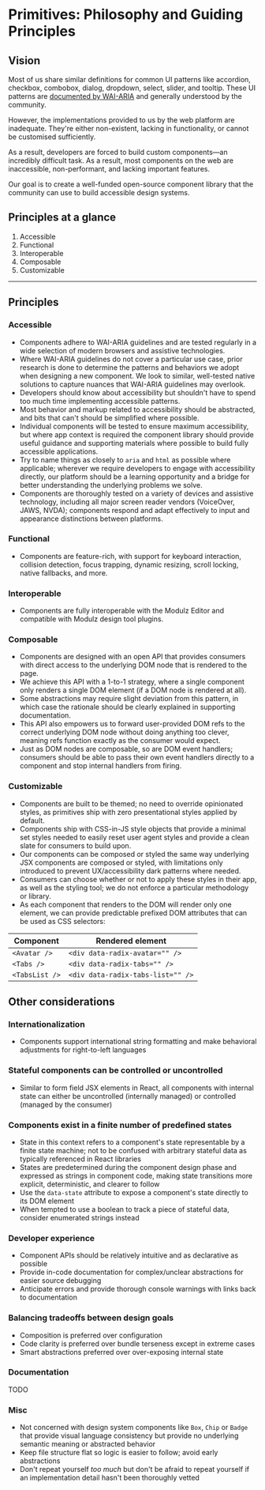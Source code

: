 # Primitives: Philosophy and Guiding Principles

## Vision

Most of us share similar definitions for common UI patterns like accordion, checkbox, combobox, dialog, dropdown, select, slider, and tooltip. These UI patterns are [documented by WAI-ARIA](https://www.w3.org/TR/wai-aria-practices/#aria_ex) and generally understood by the community.

However, the implementations provided to us by the web platform are inadequate. They're either non-existent, lacking in functionality, or cannot be customised sufficiently.

As a result, developers are forced to build custom components—an incredibly difficult task. As a result, most components on the web are inaccessible, non-performant, and lacking important features.

Our goal is to create a well-funded open-source component library that the community can use to build accessible design systems.

## Principles at a glance

1. Accessible
2. Functional
3. Interoperable
4. Composable
5. Customizable

---

## Principles

### Accessible

- Components adhere to WAI-ARIA guidelines and are tested regularly in a wide selection of modern browsers and assistive technologies.
- Where WAI-ARIA guidelines do not cover a particular use case, prior research is done to determine the patterns and behaviors we adopt when designing a new component. We look to similar, well-tested native solutions to capture nuances that WAI-ARIA guidelines may overlook.
- Developers should know about accessibility but shouldn't have to spend too much time implementing accessible patterns.
- Most behavior and markup related to accessibility should be abstracted, and bits that can't should be simplified where possible.
- Individual components will be tested to ensure maximum accessibility, but where app context is required the component library should provide useful guidance and supporting materials where possible to build fully accessible applications.
- Try to name things as closely to `aria` and `html` as possible where applicable; wherever we require developers to engage with accessibility directly, our platform should be a learning opportunity and a bridge for better understanding the underlying problems we solve.
- Components are thoroughly tested on a variety of devices and assistive technology, including all major screen reader vendors (VoiceOver, JAWS, NVDA); components respond and adapt effectively to input and appearance distinctions between platforms.

### Functional

- Components are feature-rich, with support for keyboard interaction, collision detection, focus trapping, dynamic resizing, scroll locking, native fallbacks, and more.

### Interoperable

- Components are fully interoperable with the Modulz Editor and compatible with Modulz design tool plugins.

### Composable

- Components are designed with an open API that provides consumers with direct access to the underlying DOM node that is rendered to the page.
- We achieve this API with a 1-to-1 strategy, where a single component only renders a single DOM element (if a DOM node is rendered at all).
- Some abstractions may require slight deviation from this pattern, in which case the rationale should be clearly explained in supporting documentation.
- This API also empowers us to forward user-provided DOM refs to the correct underlying DOM node without doing anything too clever, meaning refs function exactly as the consumer would expect.
- Just as DOM nodes are composable, so are DOM event handlers; consumers should be able to pass their own event handlers directly to a component and stop internal handlers from firing.

### Customizable

- Components are built to be themed; no need to override opinionated styles, as primitives ship with zero presentational styles applied by default.
- Components ship with CSS-in-JS style objects that provide a minimal set styles needed to easily reset user agent styles and provide a clean slate for consumers to build upon.
- Our components can be composed or styled the same way underlying JSX components are composed or styled, with limitations only introduced to prevent UX/accessibility dark patterns where needed.
- Consumers can choose whether or not to apply these styles in their app, as well as the styling tool; we do not enforce a particular methodology or library.
- As each component that renders to the DOM will render only one element, we can provide predictable prefixed DOM attributes that can be used as CSS selectors:

| Component      | Rendered element                  |
| -------------- | --------------------------------- |
| `<Avatar />`   | `<div data-radix-avatar="" />`    |
| `<Tabs />`     | `<div data-radix-tabs="" />`      |
| `<TabsList />` | `<div data-radix-tabs-list="" />` |

## Other considerations

### Internationalization

- Components support international string formatting and make behavioral adjustments for right-to-left languages

### Stateful components can be controlled or uncontrolled

- Similar to form field JSX elements in React, all components with internal state can either be uncontrolled (internally managed) or controlled (managed by the consumer)

### Components exist in a finite number of predefined states

- State in this context refers to a component's state representable by a finite state machine; not to be confused with arbitrary stateful data as typically referenced in React libraries
- States are predetermined during the component design phase and expressed as strings in component code, making state transitions more explicit, deterministic, and clearer to follow
- Use the `data-state` attribute to expose a component's state directly to its DOM element
- When tempted to use a boolean to track a piece of stateful data, consider enumerated strings instead

### Developer experience

- Component APIs should be relatively intuitive and as declarative as possible
- Provide in-code documentation for complex/unclear abstractions for easier source debugging
- Anticipate errors and provide thorough console warnings with links back to documentation

### Balancing tradeoffs between design goals

- Composition is preferred over configuration
- Code clarity is preferred over bundle terseness except in extreme cases
- Smart abstractions preferred over over-exposing internal state

### Documentation

TODO

### Misc

- Not concerned with design system components like `Box`, `Chip` or `Badge` that provide visual language consistency but provide no underlying semantic meaning or abstracted behavior
- Keep file structure flat so logic is easier to follow; avoid early abstractions
- Don't repeat yourself _too much_ but don't be afraid to repeat yourself if an implementation detail hasn't been thoroughly vetted
